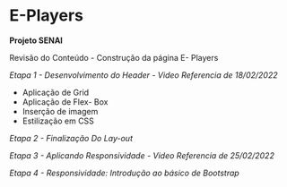 # E-Players

**Projeto SENAI**

Revisão do Conteúdo - Construção da página E- Players

*Etapa 1 - Desenvolvimento do Header - Video Referencia de 18/02/2022*

- Aplicação de Grid
- Aplicação de Flex- Box
- Inserção de imagem
- Estilização em CSS
 

*Etapa 2 - Finalização Do Lay-out*

*Etapa 3 - Aplicando Responsividade - Video Referencia de 25/02/2022*

*Etapa 4 - Responsividade: Introdução ao básico de Bootstrap*

